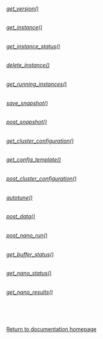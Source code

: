 ###### [get_version()](./Functions/get_version.md)

###### [get_instance()](./Functions/get_instance.md)

###### [get_instance_status()](./Functions/get_instance_status.md)

###### [delete_instance()](./Functions/delete_instance.md)

###### [get_running_instances()](./Functions/get_running_instances.md)

###### [save_snapshot()](./Functions/save_snapshot.md)

###### [post_snapshot()](./Functions/post_snapshot.md)

###### [get_cluster_configuration()](./Functions/get_cluster_configuration.md)

###### [get_config_template()](./Functions/get_config_template.md)

###### [post_cluster_configuration()](./Functions/post_cluster_configuration.md)

###### [autotune()](./Functions/autotune.md)

###### [post_data()](./Functions/post_data.md)

###### [post_nano_run()](./Functions/post_nano_run.md)

###### [get_buffer_status()](./Functions/get_buffer_status.md)

###### [get_nano_status()](./Functions/get_nano_status.md)

###### [get_nano_results()](./Functions/get_nano_results.md)
<br/>
<br/>

[Return to documentation homepage](./Docs_Landing_Page.md)
